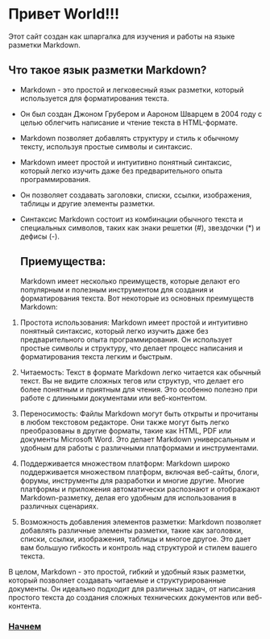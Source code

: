 # Привет World!!!
Этот сайт создан как шпаргалка для изучения и работы на языке разметки Markdown.  
## Что такое язык разметки Markdown?  
- Markdown - это простой и легковесный язык разметки, который используется для форматирования текста.
- Он был создан Джоном Грубером и Аароном Шварцем в 2004 году с целью облегчить написание и чтение текста в HTML-формате. 
- Markdown позволяет добавлять структуру и стиль к обычному тексту, используя простые символы и синтаксис.
- Markdown имеет простой и интуитивно понятный синтаксис, который легко изучить даже без предварительного опыта программирования.
- Он позволяет создавать заголовки, списки, ссылки, изображения, таблицы и другие элементы разметки. 
- Синтаксис Markdown состоит из комбинации обычного текста и специальных символов, таких как знаки решетки (#), звездочки (*) и дефисы (-).
  
  ## Приемущества:
  Markdown имеет несколько преимуществ, которые делают его популярным и полезным инструментом для создания и форматирования текста. Вот некоторые из основных преимуществ Markdown:

1. Простота использования: Markdown имеет простой и интуитивно понятный синтаксис, который легко изучить даже без предварительного опыта программирования. Он использует простые символы и структуру, что делает процесс написания и форматирования текста легким и быстрым.

2. Читаемость: Текст в формате Markdown легко читается как обычный текст. Вы не видите сложных тегов или структур, что делает его более понятным и приятным для чтения. Это особенно полезно при работе с длинными документами или веб-контентом.

3. Переносимость: Файлы Markdown могут быть открыты и прочитаны в любом текстовом редакторе. Они также могут быть легко преобразованы в другие форматы, такие как HTML, PDF или документы Microsoft Word. Это делает Markdown универсальным и удобным для работы с различными платформами и инструментами.

4. Поддерживается множеством платформ: Markdown широко поддерживается множеством платформ, включая веб-сайты, блоги, форумы, инструменты для разработки и многие другие. Многие платформы и приложения автоматически распознают и отображают Markdown-разметку, делая его удобным для использования в различных сценариях.

5. Возможность добавления элементов разметки: Markdown позволяет добавлять различные элементы разметки, такие как заголовки, списки, ссылки, изображения, таблицы и многое другое. Это дает вам большую гибкость и контроль над структурой и стилем вашего текста.

В целом, Markdown - это простой, гибкий и удобный язык разметки, который позволяет создавать читаемые и структурированные документы. Он идеально подходит для различных задач, от написания простого текста до создания сложных технических документов или веб-контента.


### [Начнем](2.md)